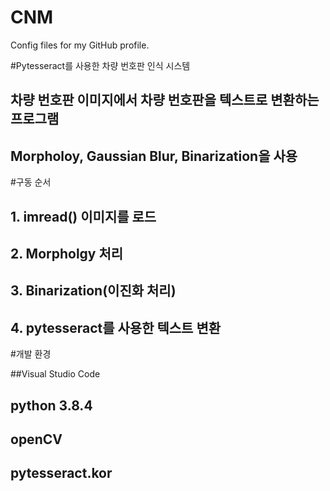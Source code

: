 # CNM
Config files for my GitHub profile.

#Pytesseract를 사용한 차량 번호판 인식 시스템

## 차량 번호판 이미지에서 차량 번호판을 텍스트로 변환하는 프로그램
## Morpholoy, Gaussian Blur, Binarization을 사용

#구동 순서

## 1. imread() 이미지를 로드
## 2. Morpholgy 처리
## 3. Binarization(이진화 처리)
## 4. pytesseract를 사용한 텍스트 변환


#개발 환경

##Visual Studio Code
## python 3.8.4
## openCV
## pytesseract.kor
